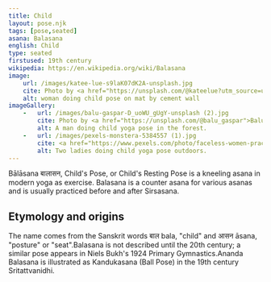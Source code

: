 ```yaml
---
title: Child
layout: pose.njk
tags: [pose,seated]
asana: Balasana
english: Child
type: seated
firstused: 19th century
wikipedia: https://en.wikipedia.org/wiki/Balasana
image:
    url: /images/katee-lue-s9laK07dK2A-unsplash.jpg
    cite: Photo by <a href="https://unsplash.com/@kateelue?utm_source=unsplash&utm_medium=referral&utm_content=creditCopyText">Katee Lue</a> on <a href="https://unsplash.com/?utm_source=unsplash&utm_medium=referral&utm_content=creditCopyText">Unsplash</a>
    alt: woman doing child pose on mat by cement wall
imageGallery:
    -   url: /images/balu-gaspar-D_uoWU_gUgY-unsplash (2).jpg
        cite: Photo by <a href="https://unsplash.com/@balu_gaspar">Balu Gaspar</a> on <a href="https://unsplash.com/photos/D_uoWU_gUgY">Unsplash</a>
        alt: A man doing child yoga pose in the forest.
    -   url: /images/pexels-monstera-5384557 (1).jpg
        cite: <a href="https://www.pexels.com/photo/faceless-women-practicing-extended-childs-pose-in-nature-5384557/">Photo</a> by <a href="https://www.pexels.com/@gabby-k">Monstera</a> from Pexels
        alt: Two ladies doing child yoga pose outdoors. 
---
```


Bālāsana  बालासन, Child's Pose, or Child's Resting Pose is a kneeling asana in modern yoga as exercise. Balasana is a counter asana for various asanas and is usually practiced before and after Sirsasana.

## Etymology and origins
The name comes from the Sanskrit words बाल bala, "child" and आसन āsana, "posture" or "seat".Balasana is not described until the 20th century; a similar pose appears in Niels Bukh's 1924 Primary Gymnastics.Ananda Balasana is illustrated as Kandukasana (Ball Pose) in the 19th century Sritattvanidhi.

